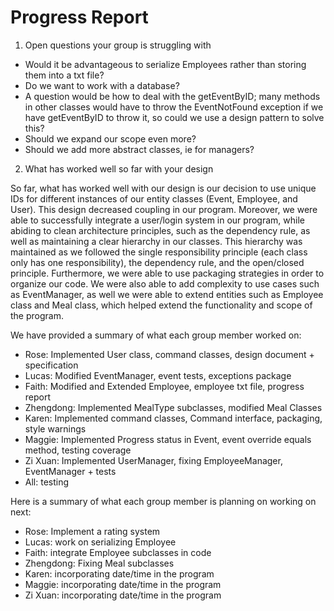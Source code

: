 # Progress Report

1. Open questions your group is struggling with
- Would it be advantageous to serialize Employees rather than storing them into a txt file?
- Do we want to work with a database?
- A question would be how to deal with the getEventByID; many methods in other classes would have to throw the
EventNotFound exception if we have getEventByID to throw it, so could we use a design pattern to solve this?
- Should we expand our scope even more?
- Should we add more abstract classes, ie for managers?


2. What has worked well so far with your design

So far, what has worked well with our design is our decision to use unique IDs for different instances
of our entity classes (Event, Employee, and User). This design decreased coupling in our program. 
Moreover, we were able to successfully integrate a user/login system in our program, while abiding to clean 
architecture principles, such as the dependency rule, as well as maintaining a clear hierarchy in our classes. 
This hierarchy was maintained as we followed the single responsibility principle (each class only has 
one responsibility), the dependency rule, and the open/closed principle. Furthermore, we were able to use packaging 
strategies in order to organize our code. We were also able to add complexity to use cases such as EventManager, as 
well we were able to extend entities such as Employee class and Meal class, which helped extend the functionality and scope of the 
program. 


We have provided a summary of what each group member worked on: 

- Rose: Implemented User class, command classes, design document + specification  
- Lucas: Modified EventManager, event tests, exceptions package 
- Faith: Modified and Extended Employee, employee txt file, progress report 
- Zhengdong: Implemented MealType subclasses, modified Meal Classes 
- Karen: Implemented command classes, Command interface, packaging, style warnings
- Maggie: Implemented Progress status in Event, event override equals method, testing coverage 
- Zi Xuan: Implemented UserManager, fixing EmployeeManager, EventManager + tests
- All: testing

Here is a summary of what each group member is planning on working on next:

- Rose: Implement a rating system 
- Lucas: work on serializing Employee
- Faith: integrate Employee subclasses in code 
- Zhengdong: Fixing Meal subclasses
- Karen: incorporating date/time in the program 
- Maggie: incorporating date/time in the program
- Zi Xuan: incorporating date/time in the program 
